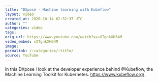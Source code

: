 ```yaml
---
title: "DXposé - Machine learning with Kubeflow"
layout: video
created_at: 2020-10-14 02:32:37 UTC
author: ""
categories: video
tags: 
orig_url: https://www.youtube.com/watch?v=sXTgnkXH64M
video_embed: sXTgnkXH64M
image: 
permalink: /:categories/:title/
source: YouTube
---
```

In this DXpose I look at the developer experience behind @Kubeflow, the Machine Learning Toolkit for Kubernetes. https://www.kubeflow.org/